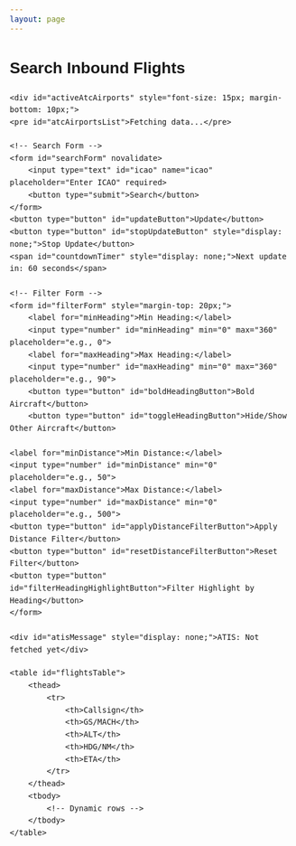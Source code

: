 ```yaml
---
layout: page
---
```


<style>
body {
    font-family: Helvetica, sans-serif;
    margin: 20px;
    line-height: 1.6;
}

.container {
    max-width: 800px;
    margin: auto;
}

pre {
    font-family: Helvetica, sans-serif;
    font-size: 16px;
    overflow-x: auto;
    margin-bottom: 20px;
}

form {
    display: flex;
    flex-wrap: wrap;
    gap: 10px;
    margin-bottom: 20px;
}

form input[type="text"], 
form input[type="number"], 
form button {
    padding: 8px;
    font-size: 14px;
    border: 1px solid #ccc;
    border-radius: 4px;
}

form button {
    background-color: #4CAF50;
    color: white;
    border: none;
    cursor: pointer;
    transition: background-color 0.3s ease;
}

form button:hover {
    background-color: #45a049;
}

table {
    width: 100%;
    border-collapse: collapse;
    margin-top: 20px;
    text-align: center;
}

tbody td {
    padding: 5px;
}

th, td {
    border: 1px solid #ddd;
    padding: 10px;
    text-align: center;
}

th {
    background-color: #f4f4f4;
    font-weight: bold;
}

#atisMessage, #controllersList {
    margin-top: 15px;
    padding: 10px;
    border-left: 4px solid #4CAF50;
    border-radius: 4px;
    font-size: 15px;
}
</style>

<body>
<div class="container">
    <h1>Search Inbound Flights</h1>
    
    <div id="activeAtcAirports" style="font-size: 15px; margin-bottom: 10px;">
    <pre id="atcAirportsList">Fetching data...</pre>
</div>

    <!-- Search Form -->
    <form id="searchForm" novalidate>
        <input type="text" id="icao" name="icao" placeholder="Enter ICAO" required>
        <button type="submit">Search</button>
    </form>
    <button type="button" id="updateButton">Update</button>
    <button type="button" id="stopUpdateButton" style="display: none;">Stop Update</button>
    <span id="countdownTimer" style="display: none;">Next update in: 60 seconds</span>

    <!-- Filter Form -->
    <form id="filterForm" style="margin-top: 20px;">
        <label for="minHeading">Min Heading:</label>
        <input type="number" id="minHeading" min="0" max="360" placeholder="e.g., 0">
        <label for="maxHeading">Max Heading:</label>
        <input type="number" id="maxHeading" min="0" max="360" placeholder="e.g., 90">
        <button type="button" id="boldHeadingButton">Bold Aircraft</button>
        <button type="button" id="toggleHeadingButton">Hide/Show Other Aircraft</button>
        
    <label for="minDistance">Min Distance:</label>
    <input type="number" id="minDistance" min="0" placeholder="e.g., 50">
    <label for="maxDistance">Max Distance:</label>
    <input type="number" id="maxDistance" min="0" placeholder="e.g., 500">
    <button type="button" id="applyDistanceFilterButton">Apply Distance Filter</button>
    <button type="button" id="resetDistanceFilterButton">Reset Filter</button>
    <button type="button" id="filterHeadingHighlightButton">Filter Highlight by Heading</button>
    </form>
    
    <div id="atisMessage" style="display: none;">ATIS: Not fetched yet</div>

<div>
    <pre id="controllersList" style="display: none;">No active ATC.</pre>
</div>

    <table id="flightsTable">
        <thead>
            <tr>
                <th>Callsign</th>
                <th>GS/MACH</th>
                <th>ALT</th>
                <th>HDG/NM</th>
                <th>ETA</th>
            </tr>
        </thead>
        <tbody>
            <!-- Dynamic rows -->
        </tbody>
    </table>
</div>
<script src="/js/if-inbound.js"></script>
</body>